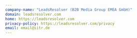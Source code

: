```yaml
---
company-name: "LeadsResolver (B2B Media Group EMEA GmbH)"
domain: leadsresolver.com
home: https://leadsresolver.com
privacy-policy: https://leadsresolver.com/privacy
email: email@iitr.de
---
```




